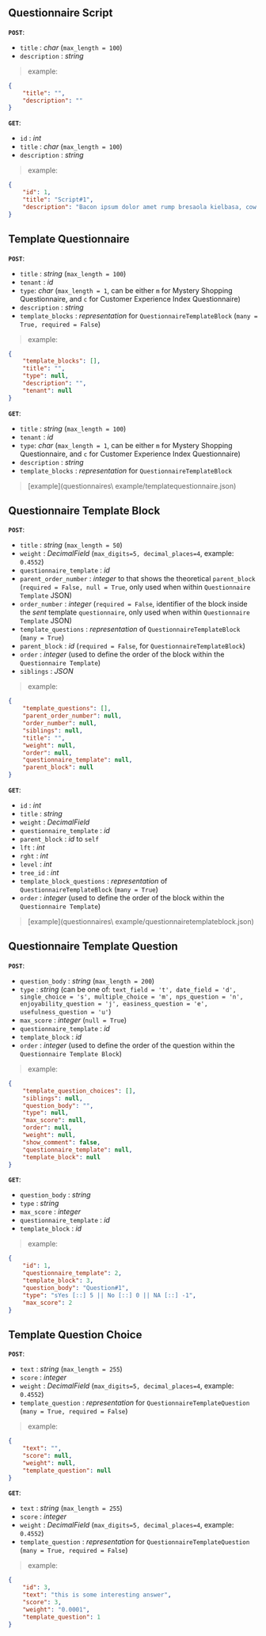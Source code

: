 ## Questionnaire Script

**`POST`**:

- `title` : *char* (`max_length = 100`)
- `description` : *string*

> example:
```json
{
    "title": "",
    "description": ""
}
```

**`GET`**:
- `id` : *int*
- `title` : *char* (`max_length = 100`)
- `description` : *string*

> example:
```json
{
    "id": 1,
    "title": "Script#1",
    "description": "Bacon ipsum dolor amet rump bresaola kielbasa, cow turducken venison pig ..."
}
```

## Template Questionnaire

**`POST`**:

- `title` : *string* (`max_length = 100`)
- `tenant` : *id*
- `type`: *char* (`max_length = 1`, can be either `m` for Mystery Shopping Questionnaire, and `c` for Customer Experience Index Questionnaire)
- `description` : *string*
- `template_blocks` : *representation* for `QuestionnaireTemplateBlock` (`many = True, required = False`)

> example:
```json
{
    "template_blocks": [],
    "title": "",
    "type": null,
    "description": "",
    "tenant": null
}
```

**`GET`**:

- `title` : *string* (`max_length = 100`)
- `tenant` : *id*
- `type`: *char* (`max_length = 1`, can be either `m` for Mystery Shopping Questionnaire, and `c` for Customer Experience Index Questionnaire)
- `description` : *string*
- `template_blocks` : *representation* for `QuestionnaireTemplateBlock`

> [example](questionnaires\ example/templatequestionnaire.json)

## Questionnaire Template Block

**`POST`**:

- `title` : *string* (`max_length = 50`)
- `weight` : *DecimalField* (`max_digits=5, decimal_places=4`, example: `0.4552`)
- `questionnaire_template` : *id*
- `parent_order_number` : *integer* to that shows the theoretical `parent_block` (`required = False, null = True`, only used when within `Questionnaire Template` JSON)
- `order_number` : *integer* (`required = False`, identifier of the block inside the *sent* template `questionnaire`, only used when within `Questionnaire Template` JSON)
- `template_questions` : *representation* of `QuestionnaireTemplateBlock` (`many = True`)
- `parent_block` : *id* (`required = False`, for `QuestionnaireTemplateBlock`)
- `order` : *integer* (used to define the order of the block within the `Questionnaire Template`)
- `siblings` : *JSON*

> example:
```json
{
    "template_questions": [],
    "parent_order_number": null,
    "order_number": null,
    "siblings": null,
    "title": "",
    "weight": null,
    "order": null,
    "questionnaire_template": null,
    "parent_block": null
}
```

**`GET`**:

- `id` : *int*
- `title` : *string*
- `weight` : *DecimalField*
- `questionnaire_template` : *id*
- `parent_block` : *id* to `self`
- `lft` : *int*
- `rght` : *int*
- `level` : *int*
- `tree_id` : *int*
- `template_block_questions` : *representation* of `QuestionnaireTemplateBlock` (`many = True`)
- `order` : *integer* (used to define the order of the block within the `Questionnaire Template`)

> [example](questionnaires\ example/questionnairetemplateblock.json)

## Questionnaire Template Question

**`POST`**:

- `question_body` : *string* (`max_length = 200`)
- `type` : *string* (can be one of: ```text_field = 't', date_field = 'd', single_choice = 's', multiple_choice = 'm', nps_question = 'n', enjoyability_question = 'j', easiness_question = 'e', usefulness_question = 'u'```)
- `max_score` : *integer* (`null = True`)
- `questionnaire_template` : *id*
- `template_block` : *id*
- `order` : *integer* (used to define the order of the question within the `Questionnaire Template Block`)

> example:
```json
{
    "template_question_choices": [],
    "siblings": null,
    "question_body": "",
    "type": null,
    "max_score": null,
    "order": null,
    "weight": null,
    "show_comment": false,
    "questionnaire_template": null,
    "template_block": null
}
```

**`GET`**:

- `question_body` : *string*
- `type` : *string*
- `max_score` : *integer*
- `questionnaire_template` : *id*
- `template_block` : *id*

> example:
```json
{
    "id": 1,
    "questionnaire_template": 2,
    "template_block": 3,
    "question_body": "Question#1",
    "type": "sYes [::] 5 || No [::] 0 || NA [::] -1",
    "max_score": 2
}
```

## Template Question Choice

**`POST`**:

- `text` : *string* (`max_length = 255`)
- `score` : *integer*
- `weight` : *DecimalField* (`max_digits=5, decimal_places=4`, example: `0.4552`)
- `template_question` : *representation* for `QuestionnaireTemplateQuestion` (`many = True, required = False`)

> example:
```json
{
    "text": "",
    "score": null,
    "weight": null,
    "template_question": null
}
```

**`GET`**:

- `text` : *string* (`max_length = 255`)
- `score` : *integer*
- `weight` : *DecimalField* (`max_digits=5, decimal_places=4`, example: `0.4552`)
- `template_question` : *representation* for `QuestionnaireTemplateQuestion` (`many = True, required = False`)

> example:
```json
{
    "id": 3,
    "text": "this is some interesting answer",
    "score": 3,
    "weight": "0.0001",
    "template_question": 1
}
```